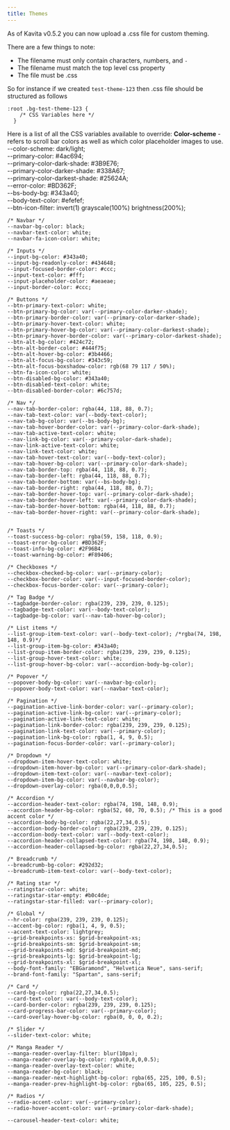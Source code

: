 ```yaml
---
title: Themes
---
```


As of Kavita v0.5.2 you can now upload a .css file for custom theming.

There are a few things to note:
- The filename must only contain characters, numbers, and `-`
- The filename must match the top level css property
- The file must be .css

So for instance if we created `test-theme-123` then .css file should be structured as follows
``` 
:root .bg-test-theme-123 {
	/* CSS Variables here */
  } 
  ```
  
  Here is a list of all the CSS variables available to override:
  **Color-scheme** - refers to scroll bar colors as well as which color placeholder images to use.  
    --color-scheme: dark/light;  
    --primary-color: #4ac694;  
    --primary-color-dark-shade: #3B9E76;  
    --primary-color-darker-shade: #338A67;  
    --primary-color-darkest-shade: #25624A;  
    --error-color: #BD362F;  
    --bs-body-bg: #343a40;   
    --body-text-color: #efefef;  
    --btn-icon-filter: invert(1) grayscale(100%) brightness(200%);  
  
    /* Navbar */
    --navbar-bg-color: black;
    --navbar-text-color: white;
    --navbar-fa-icon-color: white;
  
    /* Inputs */
    --input-bg-color: #343a40;
    --input-bg-readonly-color: #434648;
    --input-focused-border-color: #ccc;
    --input-text-color: #fff;
    --input-placeholder-color: #aeaeae;
    --input-border-color: #ccc;
  
    /* Buttons */
    --btn-primary-text-color: white;
    --btn-primary-bg-color: var(--primary-color-darker-shade);
    --btn-primary-border-color: var(--primary-color-darker-shade);
    --btn-primary-hover-text-color: white;
    --btn-primary-hover-bg-color: var(--primary-color-darkest-shade);
    --btn-primary-hover-border-color: var(--primary-color-darkest-shade);
    --btn-alt-bg-color: #424c72;
    --btn-alt-border-color: #444f75;
    --btn-alt-hover-bg-color: #3b4466;
    --btn-alt-focus-bg-color: #343c59;
    --btn-alt-focus-boxshadow-color: rgb(68 79 117 / 50%);
    --btn-fa-icon-color: white;
    --btn-disabled-bg-color: #343a40;
    --btn-disabled-text-color: white;
    --btn-disabled-border-color: #6c757d;
  
    /* Nav */
    --nav-tab-border-color: rgba(44, 118, 88, 0.7);
    --nav-tab-text-color: var(--body-text-color);
    --nav-tab-bg-color: var(--bs-body-bg);
    --nav-tab-hover-border-color: var(--primary-color-dark-shade);
    --nav-tab-active-text-color: white;
    --nav-link-bg-color: var(--primary-color-dark-shade);
    --nav-link-active-text-color: white;
    --nav-link-text-color: white;
    --nav-tab-hover-text-color: var(--body-text-color);
    --nav-tab-hover-bg-color: var(--primary-color-dark-shade);
    --nav-tab-border-top: rgba(44, 118, 88, 0.7);
    --nav-tab-border-left: rgba(44, 118, 88, 0.7);
    --nav-tab-border-bottom: var(--bs-body-bg);
    --nav-tab-border-right: rgba(44, 118, 88, 0.7);
    --nav-tab-border-hover-top: var(--primary-color-dark-shade);
    --nav-tab-border-hover-left: var(--primary-color-dark-shade);
    --nav-tab-border-hover-bottom: rgba(44, 118, 88, 0.7);
    --nav-tab-border-hover-right: var(--primary-color-dark-shade);
  
  
    /* Toasts */
    --toast-success-bg-color: rgba(59, 158, 118, 0.9);
    --toast-error-bg-color: #BD362F;
    --toast-info-bg-color: #2F96B4;
    --toast-warning-bg-color: #F89406;
  
    /* Checkboxes */
    --checkbox-checked-bg-color: var(--primary-color);
    --checkbox-border-color: var(--input-focused-border-color);
    --checkbox-focus-border-color: var(--primary-color);
  
    /* Tag Badge */
    --tagbadge-border-color: rgba(239, 239, 239, 0.125);
    --tagbadge-text-color: var(--body-text-color);
    --tagbadge-bg-color: var(--nav-tab-hover-bg-color);
  
    /* List items */
    --list-group-item-text-color: var(--body-text-color); /*rgba(74, 198, 148, 0.9)*/
    --list-group-item-bg-color: #343a40;
    --list-group-item-border-color: rgba(239, 239, 239, 0.125);
    --list-group-hover-text-color: white;
    --list-group-hover-bg-color: var(--accordion-body-bg-color);
  
    /* Popover */
    --popover-body-bg-color: var(--navbar-bg-color);
    --popover-body-text-color: var(--navbar-text-color);
  
    /* Pagination */
    --pagination-active-link-border-color: var(--primary-color);
    --pagination-active-link-bg-color: var(--primary-color);
    --pagination-active-link-text-color: white;
    --pagination-link-border-color: rgba(239, 239, 239, 0.125);
    --pagination-link-text-color: var(--primary-color);
    --pagination-link-bg-color: rgba(1, 4, 9, 0.5);
    --pagination-focus-border-color: var(--primary-color);
  
    /* Dropdown */
    --dropdown-item-hover-text-color: white;
    --dropdown-item-hover-bg-color: var(--primary-color-dark-shade);
    --dropdown-item-text-color: var(--navbar-text-color);
    --dropdown-item-bg-color: var(--navbar-bg-color);
    --dropdown-overlay-color: rgba(0,0,0,0.5);
  
    /* Accordion */
    --accordion-header-text-color: rgba(74, 198, 148, 0.9);
    --accordion-header-bg-color: rgba(52, 60, 70, 0.5); /* This is a good accent color */
    --accordion-body-bg-color: rgba(22,27,34,0.5);
    --accordion-body-border-color: rgba(239, 239, 239, 0.125);
    --accordion-body-text-color: var(--body-text-color);
    --accordion-header-collapsed-text-color: rgba(74, 198, 148, 0.9);
    --accordion-header-collapsed-bg-color: rgba(22,27,34,0.5);
  
    /* Breadcrumb */
    --breadcrumb-bg-color: #292d32;
    --breadcrumb-item-text-color: var(--body-text-color);
  
    /* Rating star */
    --ratingstar-color: white;
    --ratingstar-star-empty: #b0c4de;
    --ratingstar-star-filled: var(--primary-color);
  
    /* Global */
    --hr-color: rgba(239, 239, 239, 0.125);
    --accent-bg-color: rgba(1, 4, 9, 0.5);
    --accent-text-color: lightgrey;
    --grid-breakpoints-xs: $grid-breakpoint-xs;
    --grid-breakpoints-sm: $grid-breakpoint-sm;
    --grid-breakpoints-md: $grid-breakpoint-md;
    --grid-breakpoints-lg: $grid-breakpoint-lg;
    --grid-breakpoints-xl: $grid-breakpoint-xl;
    --body-font-family: "EBGaramond", "Helvetica Neue", sans-serif;
    --brand-font-family: "Spartan", sans-serif;
  
    /* Card */
    --card-bg-color: rgba(22,27,34,0.5);
    --card-text-color: var(--body-text-color);
    --card-border-color: rgba(239, 239, 239, 0.125);
    --card-progress-bar-color: var(--primary-color);
    --card-overlay-hover-bg-color: rgba(0, 0, 0, 0.2);
  
    /* Slider */
    --slider-text-color: white;
  
    /* Manga Reader */
    --manga-reader-overlay-filter: blur(10px);
    --manga-reader-overlay-bg-color: rgba(0,0,0,0.5);
    --manga-reader-overlay-text-color: white;
    --manga-reader-bg-color: black;
    --manga-reader-next-highlight-bg-color: rgba(65, 225, 100, 0.5);
    --manga-reader-prev-highlight-bg-color: rgba(65, 105, 225, 0.5);
    
    /* Radios */
    --radio-accent-color: var(--primary-color);
    --radio-hover-accent-color: var(--primary-color-dark-shade);
	
	--carousel-header-text-color: white;

